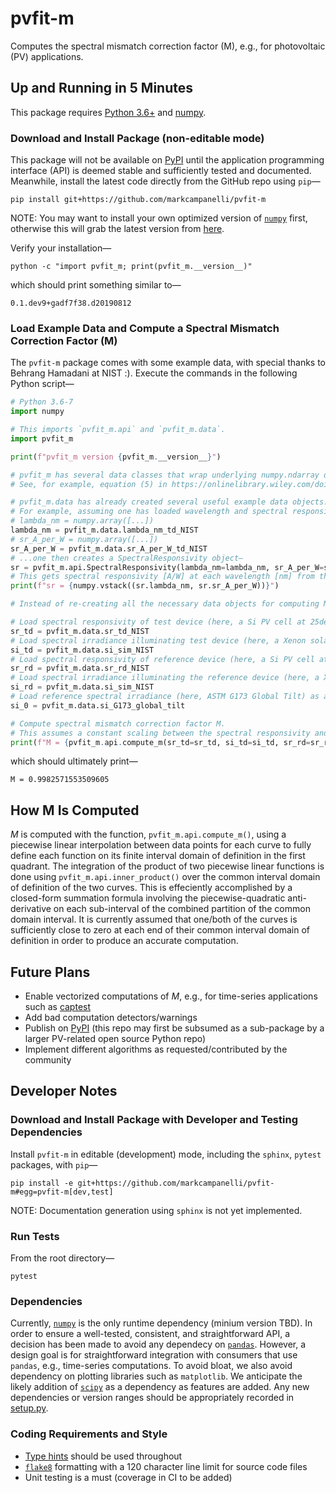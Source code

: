 # pvfit-m
Computes the spectral mismatch correction factor (M), e.g., for photovoltaic (PV) applications.

## Up and Running in 5 Minutes
This package requires [Python 3.6+](https://www.python.org/) and [numpy](https://www.numpy.org/).

### Download and Install Package (non-editable mode)
This package will not be available on [PyPI](https://pypi.org/) until the application programming interface (API) is
deemed stable and sufficiently tested and documented. Meanwhile, install the latest code directly from the GitHub repo using `pip`—
```terminal
pip install git+https://github.com/markcampanelli/pvfit-m
```
NOTE: You may want to install your own optimized version of [`numpy`](https://www.numpy.org/) first, otherwise this will grab the latest version from [here](https://pypi.org/project/numpy/).

Verify your installation—
```terminal
python -c "import pvfit_m; print(pvfit_m.__version__)"
```
which should print something similar to—
```terminal
0.1.dev9+gadf7f38.d20190812
```

### Load Example Data and Compute a Spectral Mismatch Correction Factor (M)

The `pvfit-m` package comes with some example data, with special thanks to Behrang Hamadani at NIST :). Execute the
commands in the following Python script—
```python
# Python 3.6-7
import numpy

# This imports `pvfit_m.api` and `pvfit_m.data`. 
import pvfit_m

print(f"pvfit_m version {pvfit_m.__version__}")

# pvfit_m has several data classes that wrap underlying numpy.ndarray data represting the various curves appearing in the four integrals in the formula for M.
# See, for example, equation (5) in https://onlinelibrary.wiley.com/doi/full/10.1002/ese3.190

# pvfit_m.data has already created several useful example data objects.
# For example, assuming one has loaded wavelength and spectral responsivity data as 1D numpy arrays for the NIST test device (a x-Si PV cell)...
# lambda_nm = numpy.array([...])
lambda_nm = pvfit_m.data.lambda_nm_td_NIST
# sr_A_per_W = numpy.array([...])
sr_A_per_W = pvfit_m.data.sr_A_per_W_td_NIST
# ...one then creates a SpectralResponsivity object—
sr = pvfit_m.api.SpectralResponsivity(lambda_nm=lambda_nm, sr_A_per_W=sr_A_per_W)
# This gets spectral responsivity [A/W] at each wavelength [nm] from the underlying numpy.ndarray and show them stacked together as rows.
print(f"sr = {numpy.vstack((sr.lambda_nm, sr.sr_A_per_W))}")

# Instead of re-creating all the necessary data objects for computing M, we use ones already made for demonstration purposes.

# Load spectral responsivity of test device (here, a Si PV cell at 25degC) as a SpectralResponsivity object from wavelength [nm] and spectral responsivity [A/W] data (each an underlying numpy.ndarray).
sr_td = pvfit_m.data.sr_td_NIST
# Load spectral irradiance illuminating test device (here, a Xenon solar simulator) as a SpectralIrradiance object containing wavelength [nm] and spectral irradiance [W/m2/nm] data (each an underlying numpy.ndarray).
si_td = pvfit_m.data.si_sim_NIST
# Load spectral responsivity of reference device (here, a Si PV cell at at 25degC) as a SpectralResponsivity object containing wavelength [nm] and spectral responsivity [A/W] data (each an underlying numpy.ndarray).
sr_rd = pvfit_m.data.sr_rd_NIST
# Load spectral irradiance illuminating the reference device (here, a Xenon solar simulator) as a SpectralIrradiance object containing wavelength [nm] and spectral irradiance [W/m2/nm] data (each an underlying numpy.ndarray).
si_rd = pvfit_m.data.si_sim_NIST
# Load reference spectral irradiance (here, ASTM G173 Global Tilt) as a SpectralIrradiance object containing wavelength [nm] and spectral irradiance [W/m2/nm] data (each an underlying numpy.ndarray).
si_0 = pvfit_m.data.si_G173_global_tilt

# Compute spectral mismatch correction factor M.
# This assumes a constant scaling between the spectral responsivity and spectral response of each device. These two scalings are assumed to cancel out between the numerator and denominator in the formula for M. Likewise, the spectral irradiance curves need only be relative (not absolute) curves.
print(f"M = {pvfit_m.api.compute_m(sr_td=sr_td, si_td=si_td, sr_rd=sr_rd, si_rd=si_rd, si_0=si_0)}")
```
which should ultimately print—
```terminal
M = 0.9982571553509605
```

## How M Is Computed
_M_ is computed with the function, `pvfit_m.api.compute_m()`, using a piecewise linear interpolation between data points
for each curve to fully define each function on its finite interval domain of definition in the first quadrant. The
integration of the product of two piecewise linear functions is done using `pvfit_m.api.inner_product()` over the common
interval domain of definition of the two curves. This is effeciently accomplished by a closed-form summation formula
involving the piecewise-quadratic anti-derivative on each sub-interval of the combined partition of the common domain
interval. It is currently assumed that one/both of the curves is sufficiently close to zero at each end of their common
interval domain of definition in order to produce an accurate computation.

## Future Plans

- Enable vectorized computations of _M_, e.g., for time-series applications such as
[captest](https://github.com/pvcaptest/pvcaptest/)
- Add bad computation detectors/warnings
- Publish on [PyPI](https://pypi.org/) (this repo may first be subsumed as a sub-package by a larger PV-related open
source Python repo)
- Implement different algorithms as requested/contributed by the community

## Developer Notes

### Download and Install Package with Developer and Testing Dependencies

Install `pvfit-m` in editable (development) mode, including the `sphinx`, `pytest` packages, with `pip`—
```terminal
pip install -e git+https://github.com/markcampanelli/pvfit-m#egg=pvfit-m[dev,test]
```
NOTE: Documentation generation using `sphinx` is not yet implemented.

### Run Tests
From the root directory—
```terminal
pytest
```

### Dependencies

Currently, [`numpy`](https://www.numpy.org/) is the only runtime dependency (minium version TBD). In order to ensure a
well-tested, consistent, and straightforward API, a decision has been made to avoid any dependecy on
[`pandas`](https://pandas.pydata.org/). However, a design goal is for straightforward integration with consumers that
use `pandas`, e.g., time-series computations. To avoid bloat, we also avoid dependency on plotting libraries  such as `matplotlib`. We anticipate the likely addition
of [`scipy`](https://www.scipy.org/) as a dependency as features are added. Any new dependencies or version ranges
should be appropriately recorded in [setup.py](setup.py).

### Coding Requirements and Style

- [Type hints](https://docs.python.org/3/library/typing.html) should be used throughout
- [`flake8`](http://flake8.pycqa.org/en/latest/) formatting with a 120 character line limit for source code files
- Unit testing is a must (coverage in CI to be added)
<!--- FIXME Uncomment after merging https://github.com/markcampanelli/pvfit-m/pull/2 - An 80 character line limit for example code in the [examples](examples) directory --->
